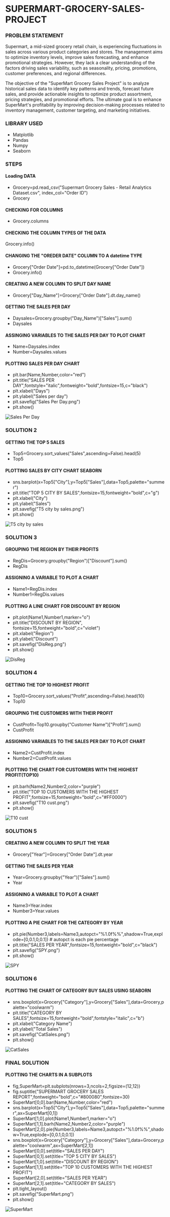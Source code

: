 # SUPERMART-GROCERY-SALES-PROJECT


### PROBLEM STATEMENT
Supermart, a mid-sized grocery retail chain, is experiencing fluctuations in sales across various product categories and stores. The management aims to optimize inventory levels, improve sales forecasting, and enhance promotional strategies. However, they lack a clear understanding of the factors driving sales variability, such as seasonality, pricing, promotions, customer preferences, and regional differences.

The objective of the "SuperMart Grocery Sales Project" is to analyze historical sales data to identify key patterns and trends, forecast future sales, and provide actionable insights to optimize product assortment, pricing strategies, and promotional efforts. The ultimate goal is to enhance SuperMart's profitability by improving decision-making processes related to inventory management, customer targeting, and marketing initiatives.

### LIBRARY USED
- Matplotlib
- Pandas
- Numpy
- Seaborn

### STEPS
#### Loading DATA

- Grocery=pd.read_csv("Supermart Grocery Sales - Retail Analytics Dataset.csv", index_col="Order ID")
- Grocery

#### CHECKING FOR COLUMNS

- Grocery.columns

#### CHECKING THE COLUMN TYPES OF THE DATA
Grocery.info()

#### CHANGING THE "OREDER DATE" COLUMN TO A datetime TYPE

- Grocery["Order Date"]=pd.to_datetime(Grocery["Order Date"])
- Grocery.info()

#### CREATING A NEW COLUMN TO SPLIT DAY NAME

- Grocery["Day_Name"]=Grocery["Order Date"].dt.day_name()

#### GETTING THE SALES PER DAY

- Daysales=Grocery.groupby("Day_Name")["Sales"].sum()
- Daysales

#### ASSINGING VARIABLES TO THE SALES PER DAY TO PLOT CHART

- Name=Daysales.index
- Number=Daysales.values

#### PLOTTING SALES PER DAY CHART

- plt.bar(Name,Number,color="red")
- plt.title("SALES PER DAY",fontstyle="italic",fontweight="bold",fontsize=15,c="black")
- plt.xlabel("Days")
- plt.ylabel("Sales per day")
- plt.savefig("Sales Per Day.png")
- plt.show()

![Sales Per Day](https://github.com/user-attachments/assets/7e5d2003-adcd-4ba1-bd60-66114e87a1b4)


### SOLUTION 2
#### GETTING THE TOP 5 SALES

- Top5=Grocery.sort_values("Sales",ascending=False).head(5)
- Top5

#### PLOTTING SALES BY CITY CHART SEABORN

- sns.barplot(x=Top5["City"],y=Top5["Sales"],data=Top5,palette="summer")
- plt.title("TOP 5 CITY BY SALES",fontsize=15,fontweight="bold",c="g")
- plt.xlabel("City")
- plt.ylabel("Sales")
- plt.savefig("T5 city by sales.png")
- plt.show()

![T5 city by sales](https://github.com/user-attachments/assets/42a12898-be20-4d97-82c9-60555cd60c45)


### SOLUTION 3

#### GROUPING THE REGION BY THEIR PROFITS

- RegDis=Grocery.groupby("Region")["Discount"].sum()
- RegDis

#### ASSIGNING A VARIABLE TO PLOT A CHART

- Name1=RegDis.index
- Number1=RegDis.values

#### PLOTTING A LINE CHART FOR DISCOUNT BY REGION

- plt.plot(Name1,Number1,marker="o")
- plt.title("DISCOUNT BY REGION", fontsize=15,fontweight="bold",c="violet")
- plt.xlabel("Region")
- plt.ylabel("Discount")
- plt.savefig("DisReg.png")
- plt.show()

![DisReg](https://github.com/user-attachments/assets/30869ee1-60f7-4230-a676-c8ed63e98325)

### SOLUTION 4

#### GETTING THE TOP 10 HIGHEST PROFIT

- Top10=Grocery.sort_values("Profit",ascending=False).head(10)
- Top10

#### GROUPING THE CUSTOMERS WITH THEIR PROFIT

- CustProfit=Top10.groupby("Customer Name")["Profit"].sum()
- CustProfit

#### ASSIGNING VARIABLES TO THE SALES PER DAY TO PLOT CHART

- Name2=CustProfit.index
- Number2=CustProfit.values

#### PLOTTING THE CHART FOR CUSTOMERS WITH THE HIGHEST PROFIT(TOP10)

- plt.barh(Name2,Number2,color="purple")
- plt.title("TOP 10 CUSTOMERS WITH THE HIGHEST PROFIT",fontsize=15,fontweight="bold",c="#FF0000")
- plt.savefig("T10 cust.png")
- plt.show()

![T10 cust](https://github.com/user-attachments/assets/ccbe8a4b-2a01-4e5d-971a-ece80371fb4f)

### SOLUTION 5

#### CREATING A NEW COLUMN TO SPLIT THE YEAR

- Grocery["Year"]=Grocery["Order Date"].dt.year

#### GETTING THE SALES PER YEAR

- Year=Grocery.groupby("Year")["Sales"].sum()
- Year

#### ASSIGNING A VARIABLE TO PLOT A CHART

- Name3=Year.index
- Number3=Year.values

#### PLOTTING A PIE CHART FOR THE CATEGORY BY YEAR

- plt.pie(Number3,labels=Name3,autopct="%1.0f%%",shadow=True,explode=[0,0.1,0,0.1])  # autopct is each pie percentage
- plt.title("SALES PER YEAR",fontsize=15,fontweight="bold",c="black")
- plt.savefig("SPY.png")
- plt.show()

![SPY](https://github.com/user-attachments/assets/3210b41b-e322-4ae5-96db-e1fe000f1b3c)


### SOLUTION 6
#### PLOTTING THE CHART OF CATEGORY BUY SALES USING SEABORN

- sns.boxplot(x=Grocery["Category"],y=Grocery["Sales"],data=Grocery,palette="coolwarm")
- plt.title("CATEGORY BY SALES",fontsize=15,fontweight="bold",fontstyle="italic",c="b")
- plt.xlabel("Category Name")
- plt.ylabel("Total Sales")
- plt.savefig("CatSales.png")
- plt.show()

![CatSales](https://github.com/user-attachments/assets/49fecf20-2757-41ac-8a75-473ca792a2a5)

### FINAL SOLUTION

#### PLOTTING THE CHARTS IN A SUBPLOTS

- fig,SuperMart=plt.subplots(nrows=3,ncols=2,figsize=(12,12))
- fig.suptitle("SUPERMART GROCERY SALES REPORT",fontweight="bold",c="#800080",fontsize=30)
- SuperMart[0,0].bar(Name,Number,color="red")
- sns.barplot(x=Top5["City"],y=Top5["Sales"],data=Top5,palette="summer",ax=SuperMart[0,1])
- SuperMart[1,0].plot(Name1,Number1,marker="o")
- SuperMart[1,1].barh(Name2,Number2,color="purple")
- SuperMart[2,0].pie(Number3,labels=Name3,autopct="%1.0f%%",shadow=True,explode=[0,0.1,0,0.1])
- sns.boxplot(x=Grocery["Category"],y=Grocery["Sales"],data=Grocery,palette="coolwarm",ax=SuperMart[2,1])
- SuperMart[0,0].set(title="SALES PER DAY")
- SuperMart[0,1].set(title="TOP 5 CITY BY SALES")
- SuperMart[1,0].set(title="DISCOUNT BY REGION")
- SuperMart[1,1].set(title="TOP 10 CUSTOMERS WITH THE HIGHEST PROFIT")
- SuperMart[2,0].set(title="SALES PER YEAR")
- SuperMart[2,1].set(title="CATEGORY BY SALES")
- plt.tight_layout()
- plt.savefig("SuperMart.png")
- plt.show()

![SuperMart](https://github.com/user-attachments/assets/cc31de95-3e16-416c-b3cc-55d8e5edffd3)
